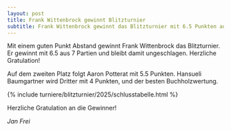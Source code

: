 ```yaml
---
layout: post
title: Frank Wittenbrock gewinnt Blitzturnier
subtitle: Frank Wittenbrock gewinnt das Blitzturnier mit 6.5 Punkten aus 7 Partien vor Aaron Potterat und Hansueli Baumgartner.
---
```


Mit einem guten Punkt Abstand gewinnt Frank Wittenbrock das Blitzturnier. Er gewinnt mit 6.5 aus 7 Partien und bleibt
damit ungeschlagen. Herzliche Gratulation!

Auf dem zweiten Platz folgt Aaron Potterat mit 5.5 Punkten. Hansueli Baumgartner wird Dritter mit 4
Punkten, und der besten Buchholzwertung.

{% include turniere/blitzturnier/2025/schlusstabelle.html %}

Herzliche Gratulation an die Gewinner!

_Jan Frei_
